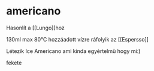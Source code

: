 # americano

Hasonlít a \[[Lungo]\]hoz

130ml max 80°C hozzáadott vízre ráfolyik az \[[Espersso]\]

Létezik Ice Americano ami kinda egyértelmü hogy mi:)

fekete
